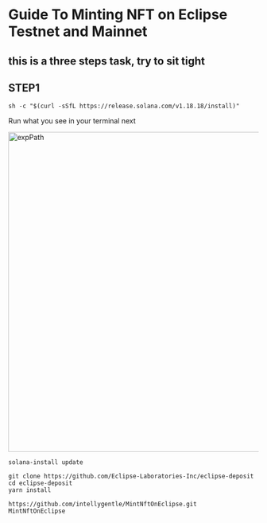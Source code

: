 # Guide To Minting NFT on Eclipse Testnet and Mainnet

## this is a three steps task, try to sit tight

## STEP1

```
sh -c "$(curl -sSfL https://release.solana.com/v1.18.18/install)"
```
Run what you see in your terminal next

<img width="643" alt="expPath" src="https://github.com/user-attachments/assets/2a0fa0f4-aa79-4e70-86ed-4c068fd17cb8">

```
solana-install update
```




```
git clone https://github.com/Eclipse-Laboratories-Inc/eclipse-deposit
cd eclipse-deposit
yarn install
```
```
https://github.com/intellygentle/MintNftOnEclipse.git
MintNftOnEclipse
```
 

